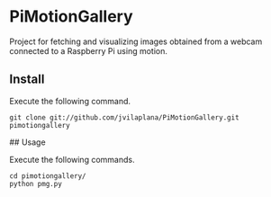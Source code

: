 PiMotionGallery
===============

Project for fetching and visualizing images obtained from a webcam connected to a Raspberry Pi using motion.


## Install

Execute the following command.

```
git clone git://github.com/jvilaplana/PiMotionGallery.git pimotiongallery
```


## Usage

Execute the following commands.

```
cd pimotiongallery/
python pmg.py
```
